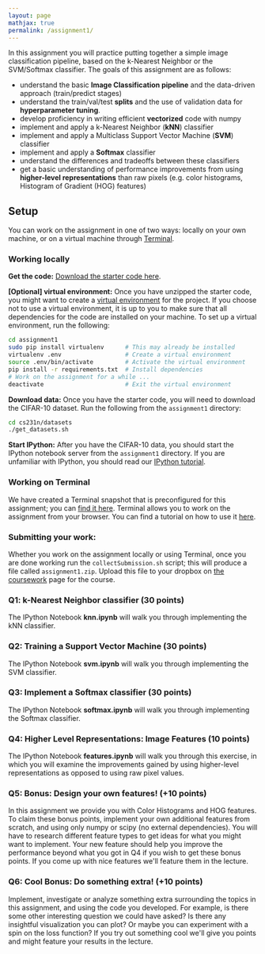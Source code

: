 ```yaml
---
layout: page
mathjax: true
permalink: /assignment1/
---
```


In this assignment you will practice putting together a simple image classification pipeline, based on the k-Nearest Neighbor or the SVM/Softmax classifier. The goals of this assignment are as follows:

- understand the basic **Image Classification pipeline** and the data-driven approach (train/predict stages)
- understand the train/val/test **splits** and the use of validation data for **hyperparameter tuning**.
- develop proficiency in writing efficient **vectorized** code with numpy
- implement and apply a k-Nearest Neighbor (**kNN**) classifier
- implement and apply a Multiclass Support Vector Machine (**SVM**) classifier
- implement and apply a **Softmax** classifier
- understand the differences and tradeoffs between these classifiers
- get a basic understanding of performance improvements from using **higher-level representations** than raw pixels (e.g. color histograms, Histogram of Gradient (HOG) features)

## Setup
You can work on the assignment in one of two ways: locally on your own machine, or on a virtual machine
through [Terminal](https://www.terminal.com/).

### Working locally
**Get the code:**
[Download the starter code here](http://vision.stanford.edu/teaching/cs231n/assignment1.zip).

**[Optional] virtual environment:**
Once you have unzipped the starter code, you might want to create a
[virtual environment](http://docs.python-guide.org/en/latest/dev/virtualenvs/)
for the project. If you choose not to use a virtual environment, it is up to you
to make sure that all dependencies for the code are installed on your machine.
To set up a virtual environment, run the following:

```bash
cd assignment1
sudo pip install virtualenv      # This may already be installed
virtualenv .env                  # Create a virtual environment
source .env/bin/activate         # Activate the virtual environment
pip install -r requirements.txt  # Install dependencies
# Work on the assignment for a while ...
deactivate                       # Exit the virtual environment
```

**Download data:**
Once you have the starter code, you will need to download the CIFAR-10 dataset.
Run the following from the `assignment1` directory:

```bash
cd cs231n/datasets
./get_datasets.sh
```

**Start IPython:**
After you have the CIFAR-10 data, you should start the IPython notebook server from the
`assignment1` directory. If you are unfamiliar with IPython, you should read our
[IPython tutorial](/ipython-tutorial).

### Working on Terminal
We have created a Terminal snapshot that is preconfigured for this assignment;
you can [find it here](https://www.terminal.com/tiny/hUxP8UTMKa). Terminal allows you to work on the assignment from your browser. You can find a tutorial on how to use it [here](/terminal-tutorial).

### Submitting your work:
Whether you work on the assignment locally or using Terminal, once you are done
working run the `collectSubmission.sh` script; this will produce a file called
`assignment1.zip`. Upload this file to your dropbox on
[the coursework](https://coursework.stanford.edu/portal/site/W15-CS-231N-01/)
page for the course.

### Q1: k-Nearest Neighbor classifier (30 points)

The IPython Notebook **knn.ipynb** will walk you through implementing the kNN classifier.

### Q2: Training a Support Vector Machine (30 points)

The IPython Notebook **svm.ipynb** will walk you through implementing the SVM classifier.

### Q3: Implement a Softmax classifier (30 points)

The IPython Notebook **softmax.ipynb** will walk you through implementing the Softmax classifier.

### Q4: Higher Level Representations: Image Features (10 points)

The IPython Notebook **features.ipynb** will walk you through this exercise, in which you will examine the improvements gained by using higher-level representations as opposed to using raw pixel values.

### Q5: Bonus: Design your own features! (+10 points)

In this assignment we provide you with Color Histograms and HOG features. To claim these bonus points, implement your own additional features from scratch, and using only numpy or scipy (no external dependencies). You will have to research different feature types to get ideas for what you might want to implement. Your new feature should help you improve the performance beyond what you got in Q4 if you wish to get these bonus points. If you come up with nice features we'll feature them in the lecture.

### Q6: Cool Bonus: Do something extra! (+10 points)

Implement, investigate or analyze something extra surrounding the topics in this assignment, and using the code you developed. For example, is there some other interesting question we could have asked? Is there any insightful visualization you can plot? Or maybe you can experiment with a spin on the loss function? If you try out something cool we'll give you points and might feature your results in the lecture.
